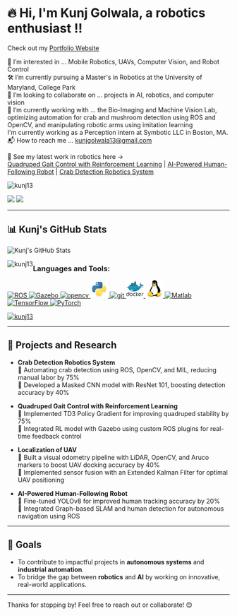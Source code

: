 # 🔥 Hi, I'm Kunj Golwala, a robotics enthusiast !!
Check out my [Portfolio Website](https://kunj13.github.io/kunj.github.io/)

👾 I’m interested in ... Mobile Robotics, UAVs, Computer Vision, and Robot Control  
🛠 I’m currently pursuing a Master's in Robotics at the University of Maryland, College Park  
🤝 I’m looking to collaborate on ... projects in AI, robotics, and computer vision  
🌟 I’m currently working with ... the Bio-Imaging and Machine Vision Lab, optimizing automation for crab and mushroom detection using ROS and OpenCV, and manipulating robotic arms using imitation learning  
   I'm currently working as a Perception intern at Symbotic LLC in Boston, MA.
📬 How to reach me ... kunjgolwala13@gmail.com  

🎥 See my latest work in robotics here ->  
[Quadruped Gait Control with Reinforcement Learning](https://github.com/kunj13/Quadruped-Gait-Control-with-Reinforcement-Learning) | [AI-Powered Human-Following Robot](https://github.com/kunj13/Human-Following-Robot) | [Crab Detection Robotics System](https://github.com/kunj13/Crab-Detection-and-Cutting-Automation-System)

<p align="left"> <img src="https://komarev.com/ghpvc/?username=kunj13&label=Profile%20views&color=0e75b6&style=flat" alt="kunj13" /> </p>

<a href="https://www.linkedin.com/in/kunj-golwala/"><img src="https://img.shields.io/badge/LinkedIn-0077B5?style=for-the-badge&logo=linkedin&logoColor=white"></a> <a href="https://github.com/kunj13"><img src="https://img.shields.io/badge/GitHub-181717?style=for-the-badge&logo=github&logoColor=white"></a>

---

## 📊 Kunj's GitHub Stats
![Kunj's GitHub Stats](https://github-readme-stats.vercel.app/api?username=kunj13&show_icons=true&theme=tokyonight)

<p><img align="left" src="https://github-readme-stats-sigma-five.vercel.app/api/top-langs?username=kunj13&show_icons=true&locale=en&layout=compact" alt="kunj13" /></p>

<h3 align="left">Languages and Tools:</h3>
<p align="left"> 
  <a href="https://www.ros.org/" target="_blank" rel="noreferrer">
    <img align="bottom" src="https://upload.wikimedia.org/wikipedia/commons/b/bb/Ros_logo.svg" alt="ROS" width="70" height="40"/> 
  </a> 
  <a href="https://gazebosim.org/" target="_blank" rel="noreferrer">
    <img align="bottom" src="https://classic.gazebosim.org/assets/logos/gazebo_vert_pos-faad8cc37ab336f850e549077ef5831e5098034532113b06328dfd70355fb8f7.svg" alt="Gazebo" width="60" height="50"/> 
  </a> 
  <a href="https://opencv.org/" target="_blank" rel="noreferrer">
    <img src="https://www.vectorlogo.zone/logos/opencv/opencv-icon.svg" alt="opencv" width="40" height="40"/>
  </a>
  <a href="https://www.python.org" target="_blank" rel="noreferrer">
    <img src="https://raw.githubusercontent.com/devicons/devicon/master/icons/python/python-original.svg" alt="python" width="40" height="40"/>
  </a>
  <a href="https://git-scm.com/" target="_blank" rel="noreferrer">
    <img src="https://www.vectorlogo.zone/logos/git-scm/git-scm-icon.svg" alt="git" width="40" height="40"/>
  </a>
  <a href="https://www.docker.com/" target="_blank" rel="noreferrer">
    <img src="https://raw.githubusercontent.com/devicons/devicon/master/icons/docker/docker-original-wordmark.svg" alt="docker" width="40" height="40"/>
  </a>
  <a href="https://www.linux.org/" target="_blank" rel="noreferrer">
    <img src="https://raw.githubusercontent.com/devicons/devicon/master/icons/linux/linux-original.svg" alt="linux" width="40" height="40"/>
  </a>
  <a href="https://www.mathworks.com/products/matlab.html" target="_blank" rel="noreferrer">
    <img src="https://upload.wikimedia.org/wikipedia/commons/thumb/2/21/Matlab_Logo.png/667px-Matlab_Logo.png" alt="Matlab" width="40" height="40"/>
  </a>
  <a href="https://www.tensorflow.org/" target="_blank" rel="noreferrer">
    <img src="https://www.vectorlogo.zone/logos/tensorflow/tensorflow-icon.svg" alt="TensorFlow" width="40" height="40"/>
  </a>
  <a href="https://pytorch.org/" target="_blank" rel="noreferrer">
    <img src="https://www.vectorlogo.zone/logos/pytorch/pytorch-icon.svg" alt="PyTorch" width="40" height="40"/>
  </a>
</p>

<p align="left">
  <a href="https://github.com/ryo-ma/github-profile-trophy">
    <img src="https://github-profile-trophy.vercel.app/?username=kunj13" alt="kunj13" />
  </a>
</p>

---

## 🔧 Projects and Research
- **Crab Detection Robotics System**  
  🔹 Automating crab detection using ROS, OpenCV, and MIL, reducing manual labor by 75%  
  🔹 Developed a Masked CNN model with ResNet 101, boosting detection accuracy by 40%  

- **Quadruped Gait Control with Reinforcement Learning**  
  🔹 Implemented TD3 Policy Gradient for improving quadruped stability by 75%  
  🔹 Integrated RL model with Gazebo using custom ROS plugins for real-time feedback control  

- **Localization of UAV**  
  🔹 Built a visual odometry pipeline with LiDAR, OpenCV, and Aruco markers to boost UAV docking accuracy by 40%  
  🔹 Implemented sensor fusion with an Extended Kalman Filter for optimal UAV positioning  

- **AI-Powered Human-Following Robot**  
  🔹 Fine-tuned YOLOv8 for improved human tracking accuracy by 20%  
  🔹 Integrated Graph-based SLAM and human detection for autonomous navigation using ROS

---

## 🎯 Goals
- To contribute to impactful projects in **autonomous systems** and **industrial automation**.
- To bridge the gap between **robotics** and **AI** by working on innovative, real-world applications.

---

Thanks for stopping by! Feel free to reach out or collaborate! 😊
